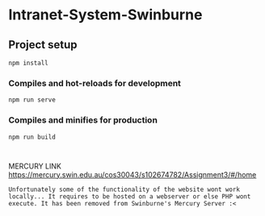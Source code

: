 # Intranet-System-Swinburne

## Project setup
```
npm install
```

### Compiles and hot-reloads for development
```
npm run serve
```

### Compiles and minifies for production
```
npm run build



```
MERCURY LINK
https://mercury.swin.edu.au/cos30043/s102674782/Assignment3/#/home

```
Unfortunately some of the functionality of the website wont work locally... It requires to be hosted on a webserver or else PHP wont execute. It has been removed from Swinburne's Mercury Server :<


